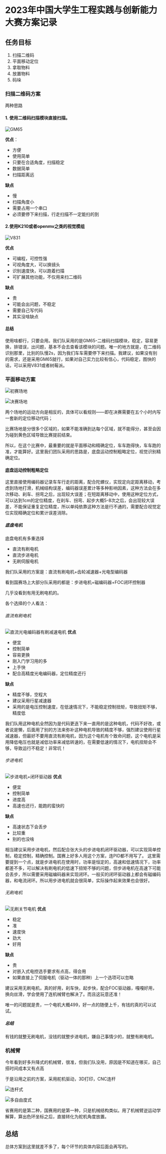 # 2023年中国大学生工程实践与创新能力大赛方案记录

## 任务目标

 1. 扫描二维码
 2. 平面移动定位
 3. 拿取物料
 4. 放置物料
 5. 码垛

### 扫描二维码方案

两种思路

#### 1. 使用二维码扫描模块直接扫描。

![GM65](https://biubiu-1319563496.cos.ap-nanjing.myqcloud.com/markdown_img/1703076883875.png)

**优点**：

 - 方便
 - 使用简单
 - 只要在合适角度，扫描稳定
 - 数据简单
 - 扫描距离远

**缺点**

 - 慢
 - 扫描角度小
 - 需要占用一个串口
 - 必须要停下来扫描，行走扫描不一定能扫的到

#### 2.使用K210或者openmv之类的视觉模组

![V831](https://biubiu-1319563496.cos.ap-nanjing.myqcloud.com/markdown_img/1703077103725.png)

**优点**

 - 可编程，可控性强
 - 可视角度大，可以换镜头
 - 识别速度快，可以跑着扫描
 - 可扩展其他功能，不仅用来扫二维码

**缺点**

 - 贵
 - 可能会出问题，不稳定
 - 需要自己写代码
 - 其实没啥缺点

#### 总结

使用啥都行，只要会用。我们队采用的是GM65-二维码扫描模块，稳定，容易更换，排错误，出问题，基本不会去查看该模块的问题。唯一的地方就是，在二维码识别那里，比别的队慢2s，因为我们车车需要停下来扫描。我建议，如果没有别的需求，还是采用GM65就行，如果对自己实力比较有信心，代码稳定，图快的话，可以采用V831或者树莓派。

### 平面移动方案 

![初赛场地](https://biubiu-1319563496.cos.ap-nanjing.myqcloud.com/markdown_img/1703077532860.png)

![决赛场地](https://biubiu-1319563496.cos.ap-nanjing.myqcloud.com/markdown_img/1703077562386.png)

两个场地的运动方向是相反的，具体可以看规则——即在决赛需要在五个小时内写一套新的定位移动代码；

比赛场地是分很多个区域的，如果不能准确到达每个区域，就不能得分，甚至会因为碰到黄色区域导致比赛提前结束。

所以，在这个比赛中，最重要的就是平面移动和精确定位，车车跑得快，车车跑的准，才能算好。这里我们团队采用的思路是，底盘运动控制粗略定位，视觉识别精确定位。


#### 底盘运动控制粗略定位

这里直接使用编码器记录车车行走的距离，配合陀螺仪，实现定向定距离移动，考虑到场地打滑，机械结构误差，编码器误差累计等多种影响因素，这种方法会在多次移动、刹车、拐弯之后，出现较大误差；在短距离移动中，使用这种定位方式，可以达到1cm的定位精度，在刹车、拐弯、起步大概5-8次之后，会出现较大误差，不能保证重复定位精度，所以单纯依靠这种方法是行不通的，需要配合视觉定位实现精确定位和累计误差消除。

##### 底盘电机
底盘电机有多重选择

 - 直流有刷电机
 - 直流步进电机
 - 无刷伺服电机

我们队采用的方案是：直流有刷电机+齿轮减速器+光电型编码器

看到国赛场上大部分队采用的都是：步进电机+磁编码器+FOC闭环控制器

几乎没看到有用无刷电机的。

各个选择的个人看法：

###### 直流有刷电机

![直流光电编码器有刷减速电机](https://biubiu-1319563496.cos.ap-nanjing.myqcloud.com/markdown_img/1703079260948.png)
**优点**

 - 便宜
 - 控制简单
 - 容易更换
 - 刚入门学习用的多
 - 上手快
 - 配合高精度光电编码器，定位精度还行

**缺点**

 - 精度不够，空程大
 - 建议采用行星减速器
 - 采用的是电压控制速度，在低速情况下，不能稳定控制扭矩，导致扭矩不够，精度低
  
 我们队用这种电机全然因为是代码更迭下来一直用的是这种电机，代码不好改，或者说是懒，后面用了别的方法来弥补这种电机导致的精度不够，强烈建议使用行星减速器，但最好不要用直流有刷电机，因为这个电机有个致命问题，这个电机是采用降低电压也就是减低功率来减低转速的，在需要低速的情况下，电机扭矩会不够，导致运行不稳定！非常坑！
 

###### 步进电机
![步进电机+闭环驱动器](https://biubiu-1319563496.cos.ap-nanjing.myqcloud.com/markdown_img/1703079305093.png)
**优点**
 - 便宜
 - 控制简单
 - 进度高
 - 高速也还行，能跑的蛮快的

**缺点**

 - 高速状态下会丢步
 - 比较重
 - 别的也没啥

相当建议采用步进电机，然后配合张大头的步进电机闭环驱动器，可以实现简单控制，稳定控制，精确控制。国赛上好多人用这个方案，连PID都不用写了。
这里需要提到一个点，就是步进电机在使用时，功率是恒定的，高速和低速情况下，功率都差不多，可以解决有刷电机的低速下扭矩不够的问题，但步进电机在高速下可能会丢步，所以需要采用磁编码器来实现闭环。一般买的闭环驱动器上都会有磁编码器，和电流闭环。所以用步进电机就会很简单，实际操作起来效果也会很好。

###### 无刷电机
![无刷关节电机](https://biubiu-1319563496.cos.ap-nanjing.myqcloud.com/markdown_img/1703079360075.png)
**优点**
 - 稳定
 - 准
 - 速度快
 - 劲大
 - 好用

**缺点**


 - 贵
 - 对嵌入式电控选手要求有点高，得会用
 - 如果直接上了伺服电机（驱动一体的那种）上一个选项可以忽略

建议采用无刷电机，真的好用，刹车快，起步快，配合FOC驱动器，嘎嘎好用，换向丝滑，学会使用了连机械臂也解决了。而且这玩意还准！

唯一的问题就是贵，一个电机大概499，好一点的随便上千，有钱的真的可以试试。


##### 总结
有钱的就整无刷电机，没钱的就整步进电机，嫌自己事情少的，就整有刷电机。


### 机械臂

今年看到好多升降式的机械臂，很准，但我们队没用，原因是不知道在哪买，自己搭时间成本又有点高

于是沿用之前的方案，采用舵机驱动，3D打印，CNC连杆

![连杆式](https://biubiu-1319563496.cos.ap-nanjing.myqcloud.com/markdown_img/1703080225272.png)

![多自由度式](https://biubiu-1319563496.cos.ap-nanjing.myqcloud.com/markdown_img/1703080244601.png)

省赛用的是第二种，国赛用的是第一种，只是机械结构类似。用了机械臂逆运动学解算，算出色环坐标之后，直接转化为舵机角度放置。

## 总结

总体方案到这里就差不多了，每个环节的具体内容后面会再写的。


